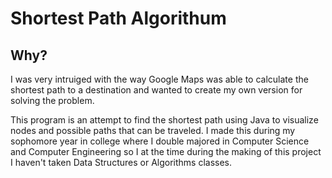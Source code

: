 # Shortest Path Algorithum

## Why?
I was very intruiged with the way Google Maps was able to calculate the shortest path to a destination and wanted to create my own version for solving the problem.

This program is an attempt to find the shortest path using Java to visualize nodes and possible paths that can be traveled. I made this during my sophomore year in college where I double majored in Computer Science and Computer Engineering so I at the time during the making of this project I haven't taken Data Structures or Algorithms classes.

